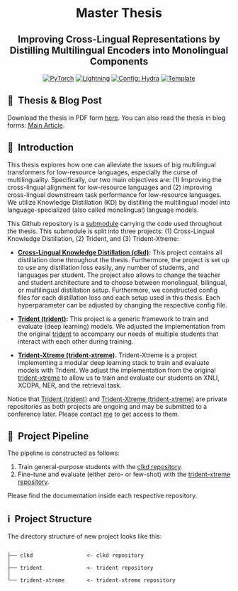 <div align="center">

# Master Thesis
## Improving Cross-Lingual Representations by Distilling Multilingual Encoders into Monolingual Components

<a href="https://pytorch.org/get-started/locally/"><img alt="PyTorch" src="https://img.shields.io/badge/PyTorch-ee4c2c?logo=pytorch&logoColor=white"></a>
<a href="https://pytorchlightning.ai/"><img alt="Lightning" src="https://img.shields.io/badge/-Lightning-792ee5?logo=pytorchlightning&logoColor=white"></a>
<a href="https://hydra.cc/"><img alt="Config: Hydra" src="https://img.shields.io/badge/Config-Hydra-89b8cd"></a>
<a href="https://github.com/ashleve/lightning-hydra-template"><img alt="Template" src="https://img.shields.io/badge/-Lightning--Hydra--Template-017F2F?style=flat&logo=github&labelColor=gray"></a><br>

</div>

## :page_facing_up:&nbsp;&nbsp;Thesis & Blog Post

Download the thesis in PDF form [here](https://github.com/MinhDucBui/Master-Thesis/blob/main/Master_Thesis.pdf). You can also read the thesis in blog forms: [Main Article](https://minhducbui.github.io/distilling-multilingual/).

## 📌&nbsp;&nbsp;Introduction
This thesis explores how one can alleviate the issues of big multilingual transformers for low-resource languages, especially the curse of multilinguality. Specifically, our two main objectives are: (1) Improving the cross-lingual alignment for low-resource languages and (2) improving cross-lingual downstream task performance for low-resource languages. We utilize Knowledge Distillation (KD) by distilling the multilingual model into language-specialized (also called monolingual) language models.

This Github repository is a [submodule](https://github.blog/2016-02-01-working-with-submodules/) carrying the code used throughout the thesis. This submodule is split into three projects: (1) Cross-Lingual Knowledge Distillation, (2) Trident, and (3) Trident-Xtreme:

- **[Cross-Lingual Knowledge Distillation (clkd)](https://github.com/MinhDucBui/clkd):** This project contains all distillation done throughout the thesis. Furthermore, the project is set up to use any distillation loss easily, any number of students, and languages per student. The project also allows to change the teacher and student architecture and to choose between monolingual, bilingual, or multilingual distillation setup. Furthermore, we constructed config files for each distillation loss and each setup used in this thesis. Each hyperparameter can be adjusted by changing the respective config file.

- **[Trident (trident)](https://github.com/MinhDucBui/trident):** This project is a generic framework to train and evaluate (deep learning) models. We adjusted the implementation from the original [trident](https://github.com/fdschmidt93/trident) to accompany our needs of multiple students that interact with each other during training. 

- **[Trident-Xtreme (trident-xtreme)](https://github.com/MinhDucBui/trident-xtreme).** Trident-Xtreme is a project implementing a modular deep learning stack to train and evaluate models with Trident. We adjust the implementation from the original [trident-xtreme](https://github.com/fdschmidt93/trident-xtreme) to allow us to train and evaluate our students on XNLI, XCOPA, NER, and the retrieval task. 

Notice that [Trident (trident)](https://github.com/MinhDucBui/trident) and [Trident-Xtreme (trident-xtreme)](https://github.com/MinhDucBui/trident-xtreme) are private repositories as both projects are ongoing and may be submitted to a conference later. Please contact [me](mailto:ducyaner@gmail.com) to get access to them.


## 🚀&nbsp;&nbsp;Project Pipeline

The pipeline is constructed as follows:

1. Train general-purpose students with the [clkd repository](https://github.com/MinhDucBui/clkd).
2. Fine-tune and evaluate (either zero- or few-shot) with the [trident-xtreme repository](https://github.com/MinhDucBui/trident-xtreme).

Please find the documentation inside each respective repository. 

## ℹ️&nbsp;&nbsp;Project Structure
The directory structure of new project looks like this:
```

├── clkd                 <- clkd repository
│
├── trident              <- trident repository
│
└── trident-xtreme       <- trident-xtreme repository
```
<br>
